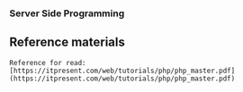 ### Server Side Programming
## Reference materials
```
Reference for read: [https://itpresent.com/web/tutorials/php/php_master.pdf](https://itpresent.com/web/tutorials/php/php_master.pdf)
```
